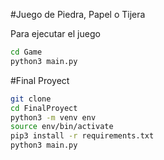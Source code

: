 #Juego de Piedra, Papel o Tijera

Para ejecutar el juego
```sh
cd Game
python3 main.py
```

#Final Proyect
```sh
git clone
cd FinalProyect
python3 -m venv env
source env/bin/activate
pip3 install -r requirements.txt
python3 main.py
```
